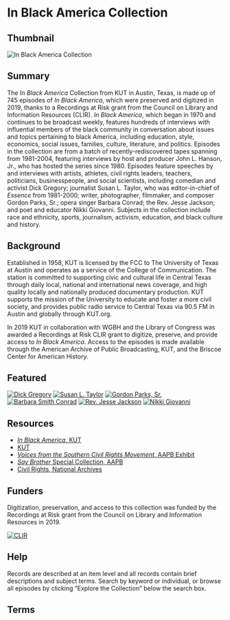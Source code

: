 # In Black America Collection

## Thumbnail

![In Black America Collection](https://s3.amazonaws.com/americanarchive.org/special-collections/IBA_JohnHanson.jpg "In Black America Collection")

## Summary

The <em>In Black America</em> Collection from KUT in Austin, Texas, is made up of 745 episodes of <em>In Black America</em>, which were preserved and digitized in 2019, thanks to a Recordings at Risk grant from the Council on Library and Information Resources (CLIR). <em>In Black America</em>, which began in 1970 and continues to be broadcast weekly, features hundreds of interviews with influential members of the black community in conversation about issues and topics pertaining to black America, including education, style, economics, social issues, families, culture, literature, and politics. Episodes in the collection are from a batch of recently-rediscovered tapes spanning from 1981-2004, featuring interviews by host and producer John L. Hanson, Jr., who has hosted the series since 1980. Episodes feature speeches by and interviews with artists, athletes, civil rights leaders, teachers, politicians, businesspeople, and social scientists, including comedian and activist Dick Gregory; journalist Susan L. Taylor, who was editor-in-chief of <em>Essence</em> from 1981-2000; writer, photographer, filmmaker, and composer Gordon Parks, Sr.; opera singer Barbara Conrad; the Rev. Jesse Jackson; and poet and educator Nikki Giovanni. Subjects in the collection include race and ethnicity, sports, journalism, activism, education, and black culture and history. 

## Background

Established in 1958, KUT is licensed by the FCC to The University of Texas at Austin and operates as a service of the College of Communication. The station is committed to supporting civic and cultural life in Central Texas through daily local, national and international news coverage, and high quality locally and nationally produced documentary production. KUT supports the mission of the University to educate and foster a more civil society, and provides public radio service to Central Texas via 90.5 FM in Austin and globally through KUT.org.

In 2019 KUT in collaboration with WGBH and the Library of Congress was awarded a Recordings at Risk CLIR grant to digitize, preserve, and provide access to <em>In Black America</em>. Access to the episodes is made available through the American Archive of Public Broadcasting, KUT, and the Briscoe Center for American History. 

## Featured

[![Dick Gregory](https://s3.amazonaws.com/americanarchive.org/special-collections/aapb_tile.jpg)](/catalog/cpb-aacip_529-kd1qf8ks6m)
[![Susan L. Taylor](https://s3.amazonaws.com/americanarchive.org/special-collections/aapb_tile.jpg)](/catalog/cpb-aacip_529-086348hj46)
[![Gordon Parks, Sr.](https://s3.amazonaws.com/americanarchive.org/special-collections/aapb_tile.jpg)](/catalog/cpb-aacip_529-8w3804zr04)
[![Barbara Smith Conrad](https://s3.amazonaws.com/americanarchive.org/special-collections/aapb_tile.jpg)](/catalog/cpb-aacip_529-m32n58dv46)
[![Rev. Jesse Jackson](https://s3.amazonaws.com/americanarchive.org/special-collections/aapb_tile.jpg)](/catalog/cpb-aacip_529-cc0tq5sj2p)
[![Nikki Giovanni](https://s3.amazonaws.com/americanarchive.org/special-collections/aapb_tile.jpg)](/catalog/cpb-aacip_529-5t3fx75180)

## Resources

- [<em>In Black America</em>, KUT](https://www.kut.org/term/black-america)
- [KUT](https://www.kut.org/)
- [<em>Voices from the Southern Civil Rights Movement</em>, AAPB Exhibit]( https://americanarchive.org/exhibits/civil-rights)
- [<em>Say Brother</em> Special Collection, AAPB](https://americanarchive.org/special_collections/say-brother)
- [Civil Rights, National Archives](https://www.archives.gov/research/civil-rights)

## Funders
Digitization, preservation, and access to this collection was funded by the Recordings at Risk grant from the Council on Library and Information Resources in 2019.

[![CLIR](https://s3.amazonaws.com/americanarchive.org/special-collections/CLIR_logo.jpg)](https://www.clir.org/)

## Help

Records are described at an item level and all records contain brief descriptions and subject terms. Search by keyword or individual, or browse all episodes by clicking “Explore the Collection” below the search box. 

## Terms

